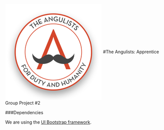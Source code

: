 <img align="center" src="img/angulist-logo.png" alt="The Angulists - For Duty and Humanity">
#The Angulists: Apprentice Group Project #2

###Dependencies

We are using the [UI Bootstrap framework](http://angular-ui.github.io/bootstrap/).
